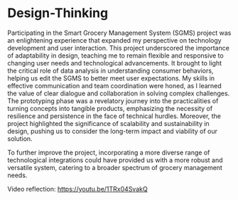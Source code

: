 # Design-Thinking

Participating in the Smart Grocery Management System (SGMS) project was an enlightening experience that expanded my perspective on technology development and user interaction. This project underscored the importance of adaptability in design, teaching me to remain flexible and responsive to changing user needs and technological advancements. It brought to light the critical role of data analysis in understanding consumer behaviors, helping us edit the SGMS to better meet user expectations. My skills in effective communication and team coordination were honed, as I learned the value of clear dialogue and collaboration in solving complex challenges. The prototyping phase was a revelatory journey into the practicalities of turning concepts into tangible products, emphasizing the necessity of resilience and persistence in the face of technical hurdles. Moreover, the project highlighted the significance of scalability and sustainability in design, pushing us to consider the long-term impact and viability of our solution.

To further improve the project, incorporating a more diverse range of technological integrations could have provided us with a more robust and versatile system, catering to a broader spectrum of grocery management needs.

Video reflection: https://youtu.be/1TRx04SvakQ

